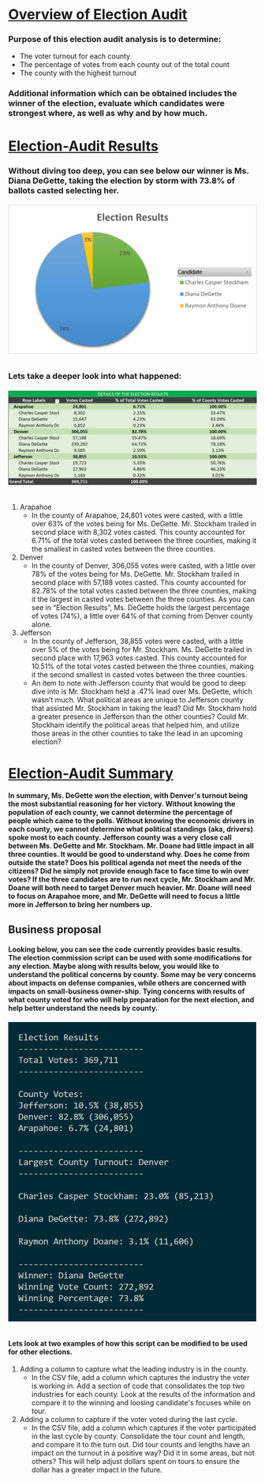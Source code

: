 # <ins> Overview of Election Audit </ins>
### Purpose of this election audit analysis is to determine:
  * The voter turnout for each county
  * The percentage of votes from each county out of the total count
  * The county with the highest turnout
### Additional information which can be obtained includes the winner of the election, evaluate which candidates were strongest where, as well as why and by how much.
# <ins> Election-Audit Results </ins>
### Without diving too deep, you can see below our winner is Ms. Diana DeGette, taking the election by storm with 73.8% of ballots casted selecting her.
###### ![Election_Results](https://github.com/raineytracyn/Election-Anaylsis/blob/main/Resources/Election%20Results.png)
### Lets take a deeper look into what happened:
###### ![Details_of_the_election_results](https://github.com/raineytracyn/Election-Anaylsis/blob/main/Resources/Details%20of%20the%20election%20results.png)
1. Arapahoe
    * In the county of Arapahoe, 24,801 votes were casted, with a little over 63% of the votes being for Ms. DeGette. Mr. Stockham trailed in second place with 8,302 votes casted. This county accounted for 6.71% of the total votes casted between the three counties, making it the smallest in casted votes between the three counties.
2. Denver
    * In the county of Denver, 306,055 votes were casted, with a little over 78% of the votes being for Ms. DeGette. Mr. Stockham trailed in second place with 57,188 votes casted. This county accounted for 82.78% of the total votes casted between the three counties, making it the largest in casted votes between the three counties. As you can see in “Election Results”, Ms. DeGette holds the largest percentage of votes (74%), a little over 64% of that coming from Denver county alone.
3. Jefferson
    * In the county of Jefferson, 38,855 votes were casted, with a little over 5% of the votes being for Mr. Stockham. Ms. DeGette trailed in second place with 17,963 votes casted. This county accounted for 10.51% of the total votes casted between the three counties, making it the second smallest in casted votes between the three counties. 
    * An item to note with Jefferson county that would be good to deep dive into is Mr. Stockham held a .47% lead over Ms. DeGette, which wasn’t much. What political areas are unique to Jefferson county that assisted Mr. Stockham in taking the lead? Did Mr. Stockham hold a greater presence in Jefferson than the other counties? Could Mr. Stockham identify the political areas that helped him, and utilize those areas in the other counties to take the lead in an upcoming election?

# <ins> Election-Audit Summary </ins>
#### In summary, Ms. DeGette won the election, with Denver's turnout being the most substantial reasoning for her victory. Without knowing the population of each county, we cannot determine the percentage of people which came to the polls. Without knowing the economic drivers in each county, we cannot determine what political standings (aka, drivers) spoke most to each county. Jefferson county was a very close call between Ms. DeGette and Mr. Stockham. Mr. Doane had little impact in all three counties. It would be good to understand why. Does he come from outside the state? Does his political agenda not meet the needs of the citizens? Did he simply not provide enough face to face time to win over votes? If the three candidates are to run next cycle, Mr. Stockham and Mr. Doane will both need to target Denver much heavier. Mr. Doane will need to focus on Arapahoe more, and Mr. DeGette will need to focus a little more in Jefferson to bring her numbers up.
## Business proposal
#### Looking below, you can see the code currently provides basic results. The election commission script can be used with some modifications for any election. Maybe along with results below, you would like to understand the political concerns by county. Some may be very concerns about impacts on defense companies, while others are concerned with impacts on small-business owner-ship. Tying concerns with results of what county voted for who will help preparation for the next election, and help better understand the needs by county.
###### ![Code_Results](https://github.com/raineytracyn/Election-Anaylsis/blob/main/Resources/Code_Results.png)
#### Lets look at two examples of how this script can be modified to be used for other elections.
1. Adding a column to capture what the leading industry is in the county.
   * In the CSV file, add a column which captures the industry the voter is working in. Add a section of code that consolidates the top two industries for each county. Look at the results of the information and compare it to the winning and loosing candidate's focuses while on tour.
2. Adding a column to capture if the voter voted during the last cycle.
   * In the CSV file, add a column which captures if the voter participated in the last cycle by county. Consolidate the tour count and length, and compare it to the turn out. Did tour counts and lengths have an impact on the turnout in a positive way? Did it in some areas, but not others? This will help adjust dollars spent on tours to ensure the dollar has a greater impact in the future.
####
